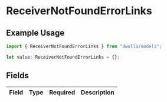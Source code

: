 # ReceiverNotFoundErrorLinks

## Example Usage

```typescript
import { ReceiverNotFoundErrorLinks } from "dwolla/models";

let value: ReceiverNotFoundErrorLinks = {};
```

## Fields

| Field       | Type        | Required    | Description |
| ----------- | ----------- | ----------- | ----------- |